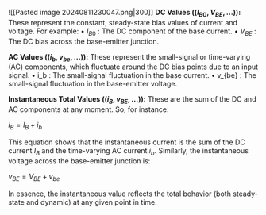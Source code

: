 ![[Pasted image 20240811230047.png|300]]
**DC Values ($( I_{B0}, V_{BE}, \dots )$):**
These represent the constant, steady-state bias values of current and voltage. For example:
	•	$I_{B0}$ : The DC component of the base current.
	•	 $V_{BE}$ : The DC bias across the base-emitter junction.


**AC Values ($( i_b, v_{be}, \dots )$):**
These represent the small-signal or time-varying (AC) components, which fluctuate around the DC bias points due to an input signal.
	•	 i_b : The small-signal fluctuation in the base current.
	•	 v_{be} : The small-signal fluctuation in the base-emitter voltage.

**Instantaneous Total Values ($( i_B, v_{BE}, \dots )$):**
These are the sum of the DC and AC components at any moment. So, for instance:

$i_B = I_B + i_b$

This equation shows that the instantaneous current is the sum of the DC current  $I_B$  and the time-varying AC current  $i_b$. Similarly, the instantaneous voltage across the base-emitter junction is:

$v_{BE} = V_{BE} + v_{be}$

In essence, the instantaneous value reflects the total behavior (both steady-state and dynamic) at any given point in time.